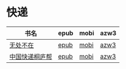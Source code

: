 # 快递

| 书名 | epub | mobi | azw3 |
| --- | --- | --- | --- |
| [无处不在](http://ct.dalanmei.com/f/31084289-572115742-fbb75b) | [epub](http://ct.dalanmei.com/f/31084289-572115742-fbb75b) | [mobi](http://ct.dalanmei.com/f/31084289-571704755-5bee05) | [azw3](http://ct.dalanmei.com/f/31084289-572140265-bfb84a) |
| [中国快递桐庐帮](None) | [epub](None) | [mobi](None) | [azw3](None) |
